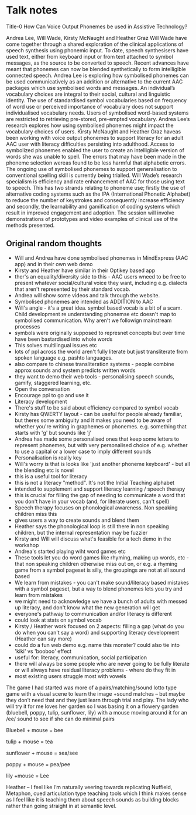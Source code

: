 # Talk notes
Title-0 How Can Voice Output Phonemes be used in Assistive Technology?

Andrea Lee, Will Wade, Kirsty McNaught and Heather Graz Will Wade have come together through a
shared exploration of the clinical applications of speech synthesis using phonemic input. To date,
speech synthesisers have used text, either from keyboard input or from text attached to symbol
messages, as the source to be converted to speech. Recent advances have meant that phonemes
can now be blended synthetically to form intelligible connected speech.
Andrea Lee is exploring how symbolised phonemes can be used communicatively as an addition or
alternative to the current AAC packages which use symbolised words and messages. An individual’s
vocabulary choices are integral to their social, cultural and linguistic identity. The use of standardised
symbol vocabularies based on frequency of word use or perceived importance of vocabulary does
not support individualised vocabulary needs. Users of symbolised word-based systems are restricted
to retrieving pre-stored, pre-empted vocabulary. Andrea Lee’s research explores how using
symbolised phonemes might impact the vocabulary choices of users.
Kirsty McNaught and Heather Graz haveas been working with voice output phonemes to support
literacy for an adult AAC user with literacy difficulties persisting into adulthood. Access to
symbolized phonemes enabled the user to create an intelligible version of words she was unable to
spell. The errors that may have been made in the phoneme selection wereas found to be less
harmful that alphabetic errors. The ongoing use of symbolised phonemes to support generalisation
to conventional spelling skill is currently being trialled.
Will Wade’s research specialism is efficiency and rate enhancement of AAC for those using text to
speech. This has two strands relating to phoneme use; firstly the use of alternative coding systems
such as the IPA (International Phonetic Alphabet) to reduce the number of keystrokes and
consequently increase efficiency and secondly, the learnability and gamification of coding systems
which result in improved engagement and adoption.
The session will involve demonstrations of prototypes and video examples of clinical use of the
methods presented.

## Original random thoughts
- Will and Andrea have done symbolised phonemes in MindExpress (AAC app) and in their own web demo
- Kirsty and Heather have similar in their Optikey based app
- ther's an equality/diversity side to this - AAC users wneed to be free to present whatever social/cultural voice they want, including e.g. dialects that aren't represented by their standard vocab. 
- Andrea will show some videos and talk through the website.
- Symbolised phonemes are intended as ADDITION to AAC
- Will's angle - it's a great idea. symbol based vocab is a bit of a scam. Child development re understanding phonemse etc doesn't map to symbolised communication. Why aren't we followign mainstream processes
- symbols were originally supposed to represnet concepts but over time have been bastardised into whole words
- This solves multilingual issues etc
- lots of ppl across the world aren't fully literate but just transliterate from spoken language e.g. pashto languages. 
- also compare to chinese transliteration systems - people combine approx sounds and system predicts written words
- they want to demo their web tools - personalising speech sounds, gamify, staggered learning, etc. 
- Open the conversation 
- Encourage ppl to go and use it
- Literacy development
- There's stuff to be said about efficiency compared to symbol vocab
- Kirsty has QWERTY layout - can be useful for people already familiar, but theres some ambiguity and it makes you need to be aware of whether you're writing in graphemes or phonemes. e.g. something that starts with 'g' but sounds like 'j' 
- Andrea has made some personalised ones that keep some letters to represent phonemes, but with very personalised choice of e.g. whether to use a capital or a lower case to imply different sounds
- Personalisation is really key
- Will's worry is that is looks like 'just another phoneme keyboard' - but all the blending etc is novel
- this is a useful tool for literacy 
- this is not a literacy "method". It's not the Initial Teaching alphabet
- intended to supplement and support literacy learning / speech therapy
- this is crucial for filling the gap of needing to communicate a word that you don't have in your vocab (and, for literate users, can't spell)
- Speech therapy focuses on phonological awareness. Non speaking children miss this
- gives users a way to create sounds and blend them 
- Heather says the phonological loop is still there in non speaking children, but the internal representation may be fuzzier
- Kirsty and Will will discuss what's feasible for a tech demo in the workshop
- Andrea's started playing wiht word games etc
- These tools let you do word games like rhyming, making up words, etc - that non speaking children otherwise miss out on, or e.g. a rhyming game from a symbol pageset is silly, the groupings are not at all sound based
- We learn from mistakes - you can't make sound/literacy based mistakes with a symbol pageset, but a way to blend phonemes lets you try and learn from mistakes
- we might need to acknowledge we have a bunch of adults with messed up literacy, and don't know what the new generation will get
- everyone's pathway to communication and/or literacy is different
- could look at stats on symbol vocab 
- Kirsty / Heather work focused on 2 aspects: filling a gap (what do you do when you can't say a word) and supporting literacy development (Heather can say more)
- could do a fun web demo e.g. name this monster? could also tie into 'kiki' vs 'booboo' effect
- useful for: literacy, communication, social participation
- there will always be some people who are never going to be fully literate or will always have residual literacy problems - where do they fit in
- most existing users struggle most with vowels



The game I had started was more of a pairs/matching/sound lotto type game with a visual scene to learn the image +sound matches – but maybe they don’t need that and they just learn through trial and play. The lady who will try it for me loves her garden so I was basing it on a flowery garden (bluebell, poppy, tulip, sunflower, lily) with a mouse moving around it for an /ee/ sound to see if she can do minimal pairs

Bluebell + mouse = bee

tulip + mouse = tea

sunflower + mouse = sea/see

poppy + mouse = pea/pee

lily +mouse = Lee

 

Heather – I feel like I’m naturally veering towards replicating Nuffield, Metaphon, cued articulation type teaching tools which I think makes sense as I feel like it is teaching them about speech sounds as building blocks rather than going straight in at semantic level. 